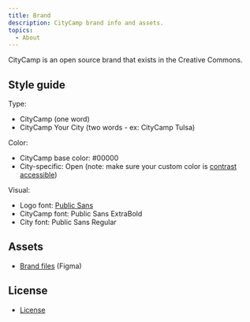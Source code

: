 ```yaml
---
title: Brand
description: CityCamp brand info and assets.
topics:
  - About
---
```


CityCamp is an open source brand that exists in the Creative Commons. 

## Style guide

Type:

- CityCamp (one word)
- CityCamp Your City (two words - ex: CityCamp Tulsa)

Color:

- CityCamp base color: #00000
- City-specific: Open (note: make sure your custom color is [contrast accessible](https://webaim.org/resources/contrastchecker/))

Visual:

- Logo font: [Public Sans](https://public-sans.digital.gov/)
- CityCamp font: Public Sans ExtraBold
- City font: Public Sans Regular

## Assets

- [Brand files](https://www.figma.com/design/Mr9CVVPOvNm2HdAfirnqQd/CityCamp-brand-assets-(Community)?node-id=0-1&t=tFQQjITroFf9OK2g-1) (Figma)

## License

- [License](/license)
